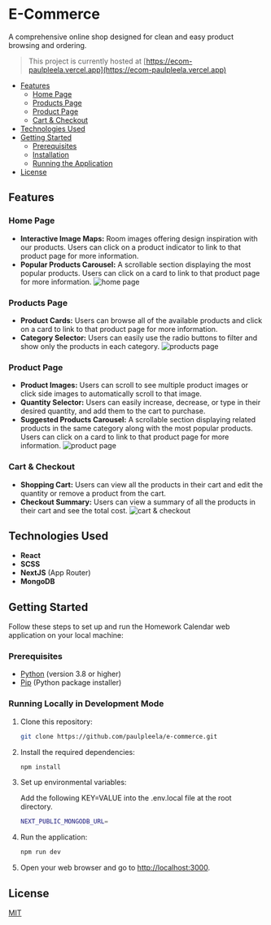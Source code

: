 
# E-Commerce

A comprehensive online shop designed for clean and easy product browsing and ordering.

> This project is currently hosted at [https://ecom-paulpleela.vercel.app](https://ecom-paulpleela.vercel.app)

- [Features](#features)
  - [Home Page](#home-page)
  - [Products Page](#products-page)
  - [Product Page](#product-page)
  - [Cart & Checkout](#cart-&-checkout)
- [Technologies Used](#technologies-used)
- [Getting Started](#getting-started)
  - [Prerequisites](#prerequisites)
  - [Installation](#installation)
  - [Running the Application](#running-the-application)
- [License](#license)


## Features

### Home Page

* **Interactive Image Maps:** Room images offering design inspiration with our products. Users can click on a product indicator to link to that product page for more information.
* **Popular Products Carousel:** A scrollable section displaying the most popular products. Users can click on a card to link to that product page for more information.
![home page](https://i.imgur.com/XYXnHlx.png)

### Products Page

* **Product Cards:** Users can browse all of the available products and click on a card to link to that product page for more information.
* **Category Selector:** Users can easily use the radio buttons to filter and show only the products in each category.
![products page](https://i.imgur.com/HHFXCBI.png)

### Product Page

* **Product Images:** Users can scroll to see multiple product images or click side images to automatically scroll to that image.
* **Quantity Selector:** Users can easily increase, decrease, or type in their desired quantity, and add them to the cart to purchase.
* **Suggested Products Carousel:** A scrollable section displaying related products in the same category along with the most popular products. Users can click on a card to link to that product page for more information.
![product page](https://i.imgur.com/5osePyj.png)

### Cart & Checkout

* **Shopping Cart:** Users can view all the products in their cart and edit the quantity or remove a product from the cart.
* **Checkout Summary:** Users can view a summary of all the products in their cart and see the total cost.
![cart & checkout](https://i.imgur.com/GgZXxKK.png)


## Technologies Used

* **React**
* **SCSS**
* **NextJS** (App Router)
* **MongoDB**


## Getting Started

Follow these steps to set up and run the Homework Calendar web application on your local machine:

### Prerequisites

- [Python](https://www.python.org/) (version 3.8 or higher)
- [Pip](https://pip.pypa.io/en/stable/installation/) (Python package installer)

### Running Locally in Development Mode

1. Clone this repository:

    ```bash
    git clone https://github.com/paulpleela/e-commerce.git
    ```

2. Install the required dependencies:

    ```bash
    npm install
    ```

3. Set up environmental variables:

    Add the following KEY=VALUE into the .env.local file at the root directory.

    ```bash
    NEXT_PUBLIC_MONGODB_URL=
    ```

4. Run the application:

    ```bash
    npm run dev
    ```

5. Open your web browser and go to [http://localhost:3000](http://localhost:3000).


## License

[MIT](https://choosealicense.com/licenses/mit/)
